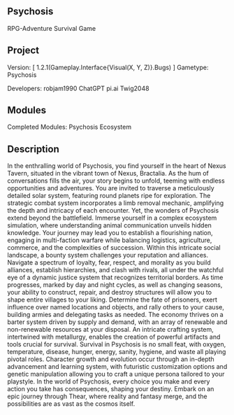 ## Psychosis

RPG-Adventure Survival Game


## Project

Version:
[
1.2.1(Gameplay.Interface{Visual(X, Y, Z)}.Bugs)
]
Gametype: 
	Psychosis

Developers:
	robjam1990
	ChatGPT
	pi.ai
	Twig2048

## Modules

Completed Modules:
Psychosis
Ecosystem


 ## Description

In the enthralling world of Psychosis, you find yourself in the heart of Nexus Tavern, situated in the vibrant town of Nexus, Bractalia. As the hum of conversations fills the air, your story begins to unfold, teeming with endless opportunities and adventures.
You are invited to traverse a meticulously detailed solar system, featuring round planets ripe for exploration. The strategic combat system incorporates a limb removal mechanic, amplifying the depth and intricacy of each encounter.
Yet, the wonders of Psychosis extend beyond the battlefield. Immerse yourself in a complex ecosystem simulation, where understanding animal communication unveils hidden knowledge. Your journey may lead you to establish a flourishing nation, engaging in multi-faction warfare while balancing logistics, agriculture, commerce, and the complexities of succession.
Within this intricate social landscape, a bounty system challenges your reputation and alliances. Navigate a spectrum of loyalty, fear, respect, and morality as you build alliances, establish hierarchies, and clash with rivals, all under the watchful eye of a dynamic justice system that recognizes territorial borders.
As time progresses, marked by day and night cycles, as well as changing seasons, your ability to construct, repair, and destroy structures will allow you to shape entire villages to your liking. Determine the fate of prisoners, exert influence over named locations and objects, and rally others to your cause, building armies and delegating tasks as needed.
The economy thrives on a barter system driven by supply and demand, with an array of renewable and non-renewable resources at your disposal. An intricate crafting system, intertwined with metallurgy, enables the creation of powerful artifacts and tools crucial for survival.
Survival in Psychosis is no small feat, with oxygen, temperature, disease, hunger, energy, sanity, hygiene, and waste all playing pivotal roles. Character growth and evolution occur through an in-depth advancement and learning system, with futuristic customization options and genetic manipulation allowing you to craft a unique persona tailored to your playstyle.
In the world of Psychosis, every choice you make and every action you take has consequences, shaping your destiny. Embark on an epic journey through Thear, where reality and fantasy merge, and the possibilities are as vast as the cosmos itself.




